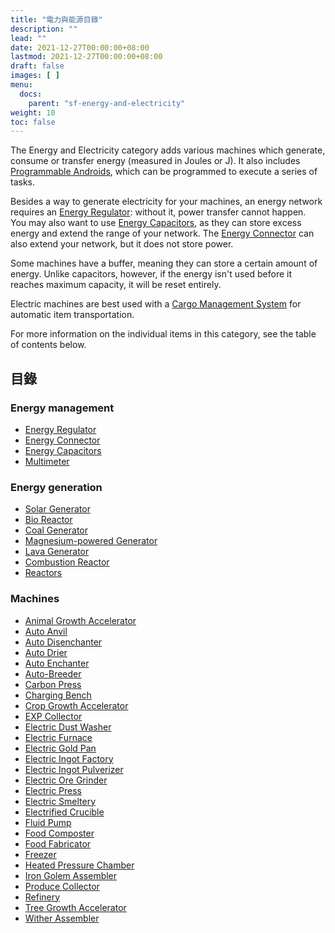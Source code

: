 ```yaml
---
title: "電力與能源目錄"
description: ""
lead: ""
date: 2021-12-27T00:00:00+08:00
lastmod: 2021-12-27T00:00:00+08:00
draft: false
images: [ ]
menu:
  docs:
    parent: "sf-energy-and-electricity"
weight: 10
toc: false
---
```


The Energy and Electricity category adds various machines which generate, consume or transfer energy (measured in Joules or J). It also includes [Programmable Androids](/docs/slimefun/androids), which can be programmed to execute a series of tasks.

Besides a way to generate electricity for your machines, an energy network requires an [Energy Regulator](/docs/slimefun/energy-regulator): without it, power transfer cannot happen.  
You may also want to use [Energy Capacitors](/docs/slimefun/energy-capacitors), as they can store excess energy and extend the range of your network. The [Energy Connector](/docs/slimefun/energy-connector) can also extend your network, but it does not store power.

Some machines have a buffer, meaning they can store a certain amount of energy. Unlike capacitors, however, if the energy isn't used before it reaches maximum capacity, it will be reset entirely.

Electric machines are best used with a [Cargo Management System](/docs/slimefun/cargo-management) for automatic item transportation.

For more information on the individual items in this category, see the table of contents below.

## 目錄

### Energy management

* [Energy Regulator](/docs/slimefun/energy-regulator)
* [Energy Connector](/docs/slimefun/energy-connector)
* [Energy Capacitors](/docs/slimefun/energy-capacitors)
* [Multimeter](/docs/slimefun/technical-gadgets#multimeter)

### Energy generation

* [Solar Generator](/docs/slimefun/solar-generator)
* [Bio Reactor](/docs/slimefun/bio-reactor)
* [Coal Generator](/docs/slimefun/coal-generator)
* [Magnesium-powered Generator](/docs/slimefun/magnesium-powered-generator)
* [Lava Generator](/docs/slimefun/lava-generator)
* [Combustion Reactor](/docs/slimefun/combustion-reactor)
* [Reactors](/docs/slimefun/reactors)

### Machines

* [Animal Growth Accelerator](/docs/slimefun/animal-growth-accelerator)
* [Auto Anvil](/docs/slimefun/auto-anvil)
* [Auto Disenchanter](/docs/slimefun/auto-disenchanter)
* [Auto Drier](/docs/slimefun/auto-drier)
* [Auto Enchanter](/docs/slimefun/auto-enchanter)
* [Auto-Breeder](/docs/slimefun/auto-breeder)
* [Carbon Press](/docs/slimefun/carbon-press)
* [Charging Bench](/docs/slimefun/charging-bench)
* [Crop Growth Accelerator](/docs/slimefun/crop-growth-accelerator)
* [EXP Collector](/docs/slimefun/exp-collector)
* [Electric Dust Washer](/docs/slimefun/electric-dust-washer)
* [Electric Furnace](/docs/slimefun/electric-furnace)
* [Electric Gold Pan](/docs/slimefun/electric-gold-pan)
* [Electric Ingot Factory](/docs/slimefun/electric-ingot-factory)
* [Electric Ingot Pulverizer](/docs/slimefun/electric-ingot-pulverizer)
* [Electric Ore Grinder](/docs/slimefun/electric-ore-grinder)
* [Electric Press](/docs/slimefun/electric-press)
* [Electric Smeltery](/docs/slimefun/electric-smeltery)
* [Electrified Crucible](/docs/slimefun/electrified-crucible)
* [Fluid Pump](/docs/slimefun/fluid-pump)
* [Food Composter](/docs/slimefun/food-composter)
* [Food Fabricator](/docs/slimefun/food-fabricator)
* [Freezer](/docs/slimefun/freezer)
* [Heated Pressure Chamber](/docs/slimefun/heated-pressure-chamber)
* [Iron Golem Assembler](/docs/slimefun/iron-golem-assembler)
* [Produce Collector](/docs/slimefun/produce-collector)
* [Refinery](/docs/slimefun/refinery)
* [Tree Growth Accelerator](/docs/slimefun/tree-growth-accelerator)
* [Wither Assembler](/docs/slimefun/wither-assembler)
